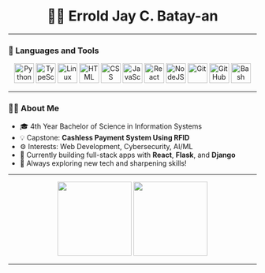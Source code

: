 <h1 align="center">👨‍💻 Errold Jay C. Batay-an</h1>

---

### 🧰 Languages and Tools

<p align="center">
  <img alt="Python" src="https://cdn.jsdelivr.net/gh/devicons/devicon/icons/python/python-original.svg" width="40" height="40"/>
  <img alt="TypeScript" src="https://cdn.jsdelivr.net/gh/devicons/devicon/icons/typescript/typescript-original.svg" width="40" height="40"/>
  <img alt="Linux" src="https://cdn.jsdelivr.net/gh/devicons/devicon/icons/linux/linux-original.svg" width="40" height="40"/>
  <img alt="HTML" src="https://cdn.jsdelivr.net/gh/devicons/devicon/icons/html5/html5-original.svg" width="40" height="40"/>
  <img alt="CSS" src="https://cdn.jsdelivr.net/gh/devicons/devicon/icons/css3/css3-original.svg" width="40" height="40"/>
  <img alt="JavaScript" src="https://cdn.jsdelivr.net/gh/devicons/devicon/icons/javascript/javascript-original.svg" width="40" height="40"/>
  <img alt="React" src="https://cdn.jsdelivr.net/gh/devicons/devicon/icons/react/react-original.svg" width="40" height="40"/>
  <img alt="NodeJS" src="https://cdn.jsdelivr.net/gh/devicons/devicon/icons/nodejs/nodejs-original.svg" width="40" height="40"/>
  <img alt="Git" src="https://cdn.jsdelivr.net/gh/devicons/devicon/icons/git/git-original.svg" width="40" height="40"/>
  <img alt="GitHub" src="https://cdn.jsdelivr.net/gh/devicons/devicon/icons/github/github-original.svg" width="40" height="40"/>
  <img alt="Bash" src="https://cdn.jsdelivr.net/gh/devicons/devicon/icons/bash/bash-original.svg" width="40" height="40"/>
</p>

---

### 👨‍💻 About Me

- 🎓 4th Year Bachelor of Science in Information Systems  
- 💡 Capstone: **Cashless Payment System Using RFID**
- ⚙️ Interests: Web Development, Cybersecurity, AI/ML
- 🚀 Currently building full-stack apps with **React**, **Flask**, and **Django**
- 🌱 Always exploring new tech and sharpening skills!

---

<!-- Optional Stats -->
<p align="center">
  <img src="https://github-readme-stats.vercel.app/api?username=your-github-username&show_icons=true&theme=tokyonight" height="150"/>
  <img src="https://github-readme-stats.vercel.app/api/top-langs/?username=your-github-username&layout=compact&theme=tokyonight" height="150"/>
</p>

---
